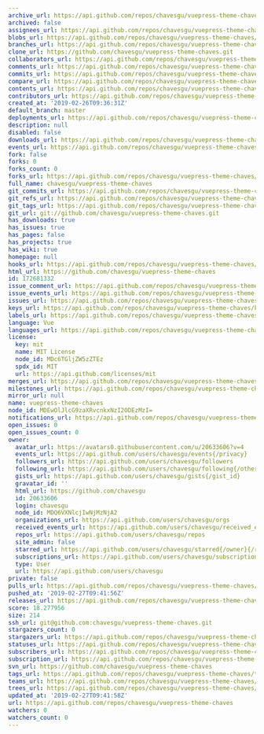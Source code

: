 ```yaml
---
archive_url: https://api.github.com/repos/chavesgu/vuepress-theme-chaves/{archive_format}{/ref}
archived: false
assignees_url: https://api.github.com/repos/chavesgu/vuepress-theme-chaves/assignees{/user}
blobs_url: https://api.github.com/repos/chavesgu/vuepress-theme-chaves/git/blobs{/sha}
branches_url: https://api.github.com/repos/chavesgu/vuepress-theme-chaves/branches{/branch}
clone_url: https://github.com/chavesgu/vuepress-theme-chaves.git
collaborators_url: https://api.github.com/repos/chavesgu/vuepress-theme-chaves/collaborators{/collaborator}
comments_url: https://api.github.com/repos/chavesgu/vuepress-theme-chaves/comments{/number}
commits_url: https://api.github.com/repos/chavesgu/vuepress-theme-chaves/commits{/sha}
compare_url: https://api.github.com/repos/chavesgu/vuepress-theme-chaves/compare/{base}...{head}
contents_url: https://api.github.com/repos/chavesgu/vuepress-theme-chaves/contents/{+path}
contributors_url: https://api.github.com/repos/chavesgu/vuepress-theme-chaves/contributors
created_at: '2019-02-26T09:36:31Z'
default_branch: master
deployments_url: https://api.github.com/repos/chavesgu/vuepress-theme-chaves/deployments
description: null
disabled: false
downloads_url: https://api.github.com/repos/chavesgu/vuepress-theme-chaves/downloads
events_url: https://api.github.com/repos/chavesgu/vuepress-theme-chaves/events
fork: false
forks: 0
forks_count: 0
forks_url: https://api.github.com/repos/chavesgu/vuepress-theme-chaves/forks
full_name: chavesgu/vuepress-theme-chaves
git_commits_url: https://api.github.com/repos/chavesgu/vuepress-theme-chaves/git/commits{/sha}
git_refs_url: https://api.github.com/repos/chavesgu/vuepress-theme-chaves/git/refs{/sha}
git_tags_url: https://api.github.com/repos/chavesgu/vuepress-theme-chaves/git/tags{/sha}
git_url: git://github.com/chavesgu/vuepress-theme-chaves.git
has_downloads: true
has_issues: true
has_pages: false
has_projects: true
has_wiki: true
homepage: null
hooks_url: https://api.github.com/repos/chavesgu/vuepress-theme-chaves/hooks
html_url: https://github.com/chavesgu/vuepress-theme-chaves
id: 172681332
issue_comment_url: https://api.github.com/repos/chavesgu/vuepress-theme-chaves/issues/comments{/number}
issue_events_url: https://api.github.com/repos/chavesgu/vuepress-theme-chaves/issues/events{/number}
issues_url: https://api.github.com/repos/chavesgu/vuepress-theme-chaves/issues{/number}
keys_url: https://api.github.com/repos/chavesgu/vuepress-theme-chaves/keys{/key_id}
labels_url: https://api.github.com/repos/chavesgu/vuepress-theme-chaves/labels{/name}
language: Vue
languages_url: https://api.github.com/repos/chavesgu/vuepress-theme-chaves/languages
license:
  key: mit
  name: MIT License
  node_id: MDc6TGljZW5zZTEz
  spdx_id: MIT
  url: https://api.github.com/licenses/mit
merges_url: https://api.github.com/repos/chavesgu/vuepress-theme-chaves/merges
milestones_url: https://api.github.com/repos/chavesgu/vuepress-theme-chaves/milestones{/number}
mirror_url: null
name: vuepress-theme-chaves
node_id: MDEwOlJlcG9zaXRvcnkxNzI2ODEzMzI=
notifications_url: https://api.github.com/repos/chavesgu/vuepress-theme-chaves/notifications{?since,all,participating}
open_issues: 0
open_issues_count: 0
owner:
  avatar_url: https://avatars0.githubusercontent.com/u/20633606?v=4
  events_url: https://api.github.com/users/chavesgu/events{/privacy}
  followers_url: https://api.github.com/users/chavesgu/followers
  following_url: https://api.github.com/users/chavesgu/following{/other_user}
  gists_url: https://api.github.com/users/chavesgu/gists{/gist_id}
  gravatar_id: ''
  html_url: https://github.com/chavesgu
  id: 20633606
  login: chavesgu
  node_id: MDQ6VXNlcjIwNjMzNjA2
  organizations_url: https://api.github.com/users/chavesgu/orgs
  received_events_url: https://api.github.com/users/chavesgu/received_events
  repos_url: https://api.github.com/users/chavesgu/repos
  site_admin: false
  starred_url: https://api.github.com/users/chavesgu/starred{/owner}{/repo}
  subscriptions_url: https://api.github.com/users/chavesgu/subscriptions
  type: User
  url: https://api.github.com/users/chavesgu
private: false
pulls_url: https://api.github.com/repos/chavesgu/vuepress-theme-chaves/pulls{/number}
pushed_at: '2019-02-27T09:41:56Z'
releases_url: https://api.github.com/repos/chavesgu/vuepress-theme-chaves/releases{/id}
score: 18.277956
size: 214
ssh_url: git@github.com:chavesgu/vuepress-theme-chaves.git
stargazers_count: 0
stargazers_url: https://api.github.com/repos/chavesgu/vuepress-theme-chaves/stargazers
statuses_url: https://api.github.com/repos/chavesgu/vuepress-theme-chaves/statuses/{sha}
subscribers_url: https://api.github.com/repos/chavesgu/vuepress-theme-chaves/subscribers
subscription_url: https://api.github.com/repos/chavesgu/vuepress-theme-chaves/subscription
svn_url: https://github.com/chavesgu/vuepress-theme-chaves
tags_url: https://api.github.com/repos/chavesgu/vuepress-theme-chaves/tags
teams_url: https://api.github.com/repos/chavesgu/vuepress-theme-chaves/teams
trees_url: https://api.github.com/repos/chavesgu/vuepress-theme-chaves/git/trees{/sha}
updated_at: '2019-02-27T09:41:58Z'
url: https://api.github.com/repos/chavesgu/vuepress-theme-chaves
watchers: 0
watchers_count: 0
---
```


